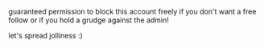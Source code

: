 guaranteed permission to block this account freely if you don't want a free follow or if you hold a grudge against the admin! 

let's spread jolliness :) 
